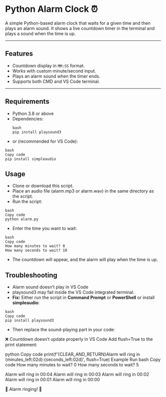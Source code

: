 # Python Alarm Clock ⏰
A simple Python-based alarm clock that waits for a given time and then plays an alarm sound. It shows a live countdown timer in the terminal and plays a sound when the time is up.

---

## Features
- Countdown display in `MM:SS` format.
- Works with custom minute/second input.
- Plays an alarm sound when the timer ends.
- Supports both CMD and VS Code terminal.

---

## Requirements
- Python 3.8 or above  
- Dependencies:
  ```
  bash
  pip install playsound3
  ```
- or (recommended for VS Code):
```
bash
Copy code
pip install simpleaudio
```

## Usage
- Clone or download this script.
- Place an audio file (alarm.mp3 or alarm.wav) in the same directory as the script.
- Run the script:
```
bash
Copy code
python alarm.py
```
- Enter the time you want to wait:
```
bash
Copy code
How many minutes to wait? 0
How many seconds to wait? 10
```
- The countdown will appear, and the alarm will play when the time is up.

## Troubleshooting
- Alarm sound doesn’t play in VS Code
- playsound3 may fail inside the VS Code integrated terminal.
- **Fix:** Either run the script in **Command Prompt** or **PowerShell** or install **simpleaudio**:
```
bash
Copy code
pip install playsound3
```
- Then replace the sound-playing part in your code:

❌ Countdown doesn’t update properly in VS Code
Add flush=True to the print statement:

python
Copy code
print(f'{CLEAR_AND_RETURN}Alarm will ring in {minutes_left:02d}:{seconds_left:02d}', flush=True)
Example Run
bash
Copy code
How many minutes to wait? 0
How many seconds to wait? 5

Alarm will ring in 00:04
Alarm will ring in 00:03
Alarm will ring in 00:02
Alarm will ring in 00:01
Alarm will ring in 00:00

🔔 Alarm ringing! 🔔







